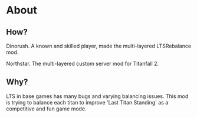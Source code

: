# About

## How?

Dinorush. A known and skilled player, made the multi-layered LTSRebalance mod.

Northstar. The multi-layered custom server mod for Titanfall 2.

## Why?

LTS in base games has many bugs and varying balancing issues. This mod is trying to balance each titan to improve 'Last Titan Standing' as a competitive and fun game mode.
